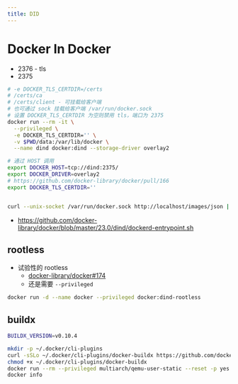 ```yaml
---
title: DID
---
```


# Docker In Docker

- 2376 - tls
- 2375

```bash
# -e DOCKER_TLS_CERTDIR=/certs
# /certs/ca
# /certs/client - 可挂载给客户端
# 也可通过 sock 挂载给客户端 /var/run/docker.sock
# 设置 DOCKER_TLS_CERTDIR 为空则禁用 tls，端口为 2375
docker run --rm -it \
  --privileged \
  -e DOCKER_TLS_CERTDIR='' \
  -v $PWD/data:/var/lib/docker \
  --name dind docker:dind --storage-driver overlay2

# 通过 HOST 调用
export DOCKER_HOST=tcp://dind:2375/
export DOCKER_DRIVER=overlay2
# https://github.com/docker-library/docker/pull/166
export DOCKER_TLS_CERTDIR=''


curl --unix-socket /var/run/docker.sock http://localhost/images/json | jq
```

- https://github.com/docker-library/docker/blob/master/23.0/dind/dockerd-entrypoint.sh

## rootless

- 试验性的 rootless
  - [docker-library/docker#174](https://github.com/docker-library/docker/pull/174)
  - 还是需要 `--privileged`

```bash
docker run -d --name docker --privileged docker:dind-rootless
```

## buildx

```bash
BUILDX_VERSION=v0.10.4

mkdir -p ~/.docker/cli-plugins
curl -sSLo ~/.docker/cli-plugins/docker-buildx https://github.com/docker/buildx/releases/download/$BUILDX_VERSION/buildx-$BUILDX_VERSION.linux-amd64
chmod +x ~/.docker/cli-plugins/docker-buildx
docker run --rm --privileged multiarch/qemu-user-static --reset -p yes
docker info
```
